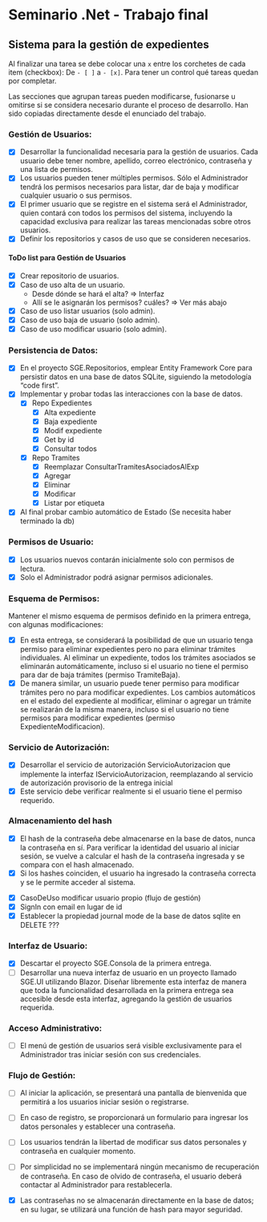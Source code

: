 # Seminario .Net - Trabajo final 
## Sistema para la gestión de expedientes

Al finalizar una tarea se debe colocar una `x` entre los corchetes de cada item (checkbox): De `- [ ]` a `- [x]`. Para tener un control qué tareas quedan por completar.

Las secciones que agrupan tareas pueden modificarse, fusionarse u omitirse si se considera necesario durante el proceso de desarrollo. Han sido copiadas directamente desde el enunciado del trabajo.

### Gestión de Usuarios:
- [x] Desarrollar la funcionalidad necesaria para la gestión de usuarios. Cada usuario debe tener nombre, apellido, correo electrónico, contraseña y una lista de permisos.
- [x] Los usuarios pueden tener múltiples permisos. Sólo el Administrador tendrá los permisos necesarios para listar, dar de baja y modificar cualquier usuario o sus permisos.
- [x] El primer usuario que se registre en el sistema será el Administrador, quien contará con todos los permisos del sistema, incluyendo la capacidad exclusiva para realizar las tareas mencionadas sobre otros usuarios.
- [x] Definir los repositorios y casos de uso que se consideren necesarios.

#### ToDo list para Gestión de Usuarios
  - [x] Crear repositorio de usuarios.
    <!-- - [ ] Crear clase abstracta RepositorioBase. -->
  - [x] Caso de uso alta de un usuario.
    - Desde dónde se hará el alta? => Interfaz
    - Allí se le asignarán los permisos? cuáles? => Ver más abajo
  - [x] Caso de uso listar usuarios (solo admin).
  - [x] Caso de uso baja de usuario (solo admin).
  - [x] Caso de uso modificar usuario (solo admin).

### Persistencia de Datos:
- [x] En el proyecto SGE.Repositorios, emplear Entity Framework Core para persistir datos en una base de datos SQLite, siguiendo la metodología “code first”.
- [x] Implementar y probar todas las interacciones con la base de datos.
  - [x] Repo Expedientes
    - [x] Alta expediente
    - [x] Baja expediente
    - [x] Modif expediente
    - [x] Get by id
    - [x] Consultar todos
  - [x] Repo Tramites
    - [x] Reemplazar ConsultarTramitesAsociadosAlExp
    - [x] Agregar
    - [x] Eliminar
    - [x] Modificar
    - [x] Listar por etiqueta
- [x] Al final probar cambio automático de Estado (Se necesita haber terminado la db)

### Permisos de Usuario:
- [x] Los usuarios nuevos contarán inicialmente solo con permisos de lectura.
- [x] Solo el Administrador podrá asignar permisos adicionales.

### Esquema de Permisos:
Mantener el mismo esquema de permisos definido en la primera entrega, con algunas
modificaciones:

- [x] En esta entrega, se considerará la posibilidad de que un usuario tenga permiso para eliminar expedientes pero no para eliminar trámites individuales. Al eliminar un expediente, todos los trámites asociados se eliminarán automáticamente, incluso si el usuario no tiene el permiso para dar de baja trámites (permiso TramiteBaja).
- [x] De manera similar, un usuario puede tener permiso para modificar trámites pero no para modificar expedientes. Los cambios automáticos en el estado del expediente al modificar, eliminar o agregar un trámite se realizarán de la misma manera, incluso si el usuario no tiene permisos para modificar expedientes (permiso ExpedienteModificacion).

### Servicio de Autorización:
- [x] Desarrollar el servicio de autorización ServicioAutorizacion que implemente la interfaz IServicioAutorizacion, reemplazando al servicio de autorización provisorio de la entrega inicial
- [x] Este servicio debe verificar realmente si el usuario tiene el permiso requerido.

### Almacenamiento del hash
- [x] El hash de la contraseña debe almacenarse en la base de datos, nunca la contraseña en sí. Para verificar la identidad del usuario al iniciar sesión, se vuelve a calcular el hash de la contraseña ingresada y se compara con el hash almacenado.
- [x] Si los hashes coinciden, el usuario ha ingresado la contraseña correcta y se le permite acceder al sistema.

+ [x] CasoDeUso modificar usuario propio (flujo de gestión)
+ [x] SignIn con email en lugar de id
+ [x] Establecer la propiedad journal mode de la base de datos sqlite en DELETE ???

### Interfaz de Usuario:
- [x] Descartar el proyecto SGE.Consola de la primera entrega.
- [ ] Desarrollar una nueva interfaz de usuario en un proyecto llamado SGE.UI utilizando Blazor. Diseñar libremente esta interfaz de manera que toda la funcionalidad desarrollada en la primera entrega sea accesible desde esta interfaz, agregando la gestión de usuarios requerida.

### Acceso Administrativo:
- [ ] El menú de gestión de usuarios será visible exclusivamente para el Administrador tras iniciar sesión con sus credenciales.

### Flujo de Gestión:
- [ ] Al iniciar la aplicación, se presentará una pantalla de bienvenida que permitirá a los usuarios iniciar sesión o registrarse.
- [ ] En caso de registro, se proporcionará un formulario para ingresar los datos personales y establecer una contraseña.
- [ ] Los usuarios tendrán la libertad de modificar sus datos personales y contraseña en cualquier momento.
- [ ] Por simplicidad no se implementará ningún mecanismo de recuperación de contraseña. En caso de olvido de contraseña, el usuario deberá contactar al Administrador para restablecerla.
- [x] Las contraseñas no se almacenarán directamente en la base de datos; en su lugar, se utilizará una función de hash para mayor seguridad.




